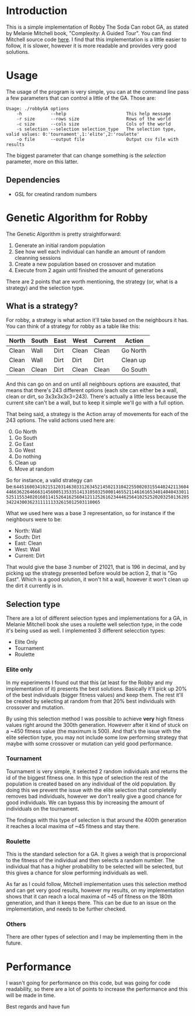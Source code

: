 # Introduction
This is a simple implementation of Robby The Soda Can robot GA, as stated by Melanie Mitchell book, "Complexity: A Guided Tour".
You can find Mitchell source code [here](http://web.cecs.pdx.edu/~mm/RobbyTheRobot/). I find that this implementation is a little
easier to follow, it is slower, however it is more readable and provides very good solutions.

# Usage
The usage of the program is very simple, you can at the command line pass a few parameters that can control a little of the GA.
Those are:

    Usage: ./robbyGA options
        -h           --help                       This help message
        -r size      --rows size                  Rows of the world
        -c size      --cols size                  Cols of the world
        -s selection --selection selection_type   The selection type, valid values: 0:'tournament',1:'elite',2:'roulette'
        -o file      --output file                Output csv file with results

The biggest parameter that can change something is the *selection* parameter, more on this latter.

## Dependencies

* GSL for creatind random numbers

# Genetic Algorithm for Robby
The Genetic Algorithm is pretty straightforward:

1. Generate an initial random population
2. See how well each individual can handle an amount of random cleanning sessions
3. Create a new population based on crossover and mutation
4. Execute from 2 again until finished the amount of generations

There are 2 points that are worth mentioning, the strategy (or, what is a strategy) and the selection type.

## What is a strategy?
For robby, a strategy is what action it'll take based on the neighbours it has. You can think of a strategy for robby as a table
like this:

| North | South | East | West | Current | Action |
| ----- | ----- | ---- | ---- | ------- | ------ |
| Clean | Wall  | Dirt | Clean| Clean   |Go North|
| Clean | Wall  | Dirt | Dirt | Dirt    |Clean up|
| Clean | Clean | Dirt | Clean| Clean   |Go South|

And this can go on and on until all neighbours options are exausted, that means that there's 243 different options (each site
can either be a wall, clean or dirt, so 3x3x3x3x3=243). There's actually a little less because the current site can't be a 
wall, but to keep it simple we'll go with a full option.

That being said, a strategy is the Action array of movements for each of the 243 options. The valid actions used here are:

0. Go North
1. Go South
2. Go East
3. Go West
4. Do nothing
5. Clean up
6. Move at random

So for instance, a valid strategy can be:<code>644516003410215120314630331263452145021310422550020315544024211360444663622646663145600513533514131050325000146552114616165340140404330115251155340201601141526416256041211252616234446256410252520203250136205342243003623111111332615012503110065</code>

What we used here was a base 3 representation, so for instance if the neighbours were to be:

* North: Wall
* South: Dirt
* East: Clean
* West: Wall
* Current: Dirt

That would give the base 3 number of 21021, that is 196 in decimal, and by picking up the strategy presented before would be action 2, that is "Go East".
Which is a good solution, it won't hit a wall, however it won't clean up the dirt it currently is in.

## Selection type
There are a lot of different selection types and implementations for a GA, in Melanie Mitchell book she uses a roulette well
selection type, in the code it's being used as well. I implemented 3 different selecction types:

* Elite Only
* Tournament
* Roulette

### Elite only
In my experiments I found out that this (at least for the Robby and my implementation of it) presents the best solutions. Basically
it'll pick up 20% of the best individuals (bigger fitness values) and keep them. The rest it'll be created by selecting at random
from that 20% best individuals with crossover and mutation.

By using this selection method I was possible to achieve **very** high fitness values right around the 300th generation. Howeverr
after it kind of stuck on a ~450 fitness value (the maximum is 500). And that's the issue with the elite selection type, you
may not include some low performing strategy that maybe with some crossover or mutation can yeld good performance.

### Tournament
Tournament is very simple, it selected 2 random individuals and returns the id of the biggest fitness one. In this type of
selection the rest of the population is created based on any individual of the old population. By doing this we prevent the issue
with the elite selection that completelly removes bad individuals, however we don't really give a good chance for good individuals.
We can bypass this by increasing the amount of individuals on the tournament.

The findings with this type of selection is that around the 400th generation it reaches a local maxima of ~45 fitness and stay there.

### Roulette
This is the standard selection for a GA. It gives a weigh that is proporcional to the fitness of the individual and then
selects a random number. The individual that has a higher probability to be selected will be selected, but this gives a chance
for slow performing individuals as well.

As far as I could follow, Mitchell implementation uses this selection method and can get very good results, however my results, on
my implementation shows that it can reach a local maxima of ~45 of fitness on the 180th generation, and than it keeps there.
This can be due to an issue on the implementation, and needs to be further checked.

### Others
There are other types of selection and I may be implementing them in the future.

# Performance
I wasn't going for performance on this code, but was going for code readability, so there are a lot of points to increase the performance
and this will be made in time.

Best regards and have fun

